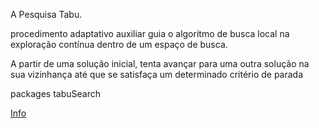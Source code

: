 

A Pesquisa Tabu.

procedimento adaptativo auxiliar guia o algoritmo de busca local na exploração contínua dentro de um espaço de busca.

 A partir de uma solução inicial, tenta avançar para uma outra solução na sua vizinhança até que se satisfaça um determinado critério de parada
 
 
 
 
 packages tabuSearch
 
 

 [Info](https://pt.wikipedia.org/wiki/Pesquisa_tabu)

 
 

